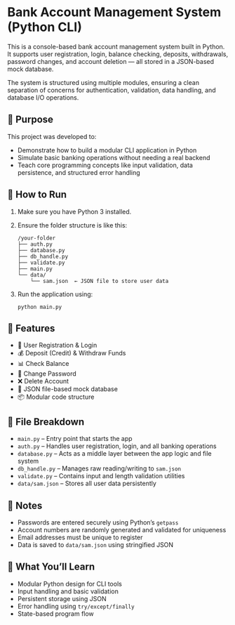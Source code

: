 # Bank Account Management System (Python CLI)

This is a console-based bank account management system built in Python. It supports user registration, login, balance checking, deposits, withdrawals, password changes, and account deletion — all stored in a JSON-based mock database.

The system is structured using multiple modules, ensuring a clean separation of concerns for authentication, validation, data handling, and database I/O operations.

## 🎯 Purpose

This project was developed to:

- Demonstrate how to build a modular CLI application in Python  
- Simulate basic banking operations without needing a real backend  
- Teach core programming concepts like input validation, data persistence, and structured error handling  

## 🧱 How to Run

1. Make sure you have Python 3 installed.  
2. Ensure the folder structure is like this:

   ```
   /your-folder
   ├── auth.py
   ├── database.py
   ├── db_handle.py
   ├── validate.py
   ├── main.py
   └── data/
       └── sam.json  ← JSON file to store user data
   ```

3. Run the application using:

   ```
   python main.py
   ```

## 🚀 Features

- 🔐 User Registration & Login  
- 💰 Deposit (Credit) & Withdraw Funds  
- 📊 Check Balance  
- 🔁 Change Password  
- ❌ Delete Account  
- 🧹 JSON file-based mock database  
- 📦 Modular code structure  

## 🧩 File Breakdown

- `main.py` – Entry point that starts the app  
- `auth.py` – Handles user registration, login, and all banking operations  
- `database.py` – Acts as a middle layer between the app logic and file system  
- `db_handle.py` – Manages raw reading/writing to `sam.json`  
- `validate.py` – Contains input and length validation utilities  
- `data/sam.json` – Stores all user data persistently  

## 📌 Notes

- Passwords are entered securely using Python’s `getpass`  
- Account numbers are randomly generated and validated for uniqueness  
- Email addresses must be unique to register  
- Data is saved to `data/sam.json` using stringified JSON  

## 🧠 What You’ll Learn

- Modular Python design for CLI tools  
- Input handling and basic validation  
- Persistent storage using JSON  
- Error handling using `try/except/finally`  
- State-based program flow  
